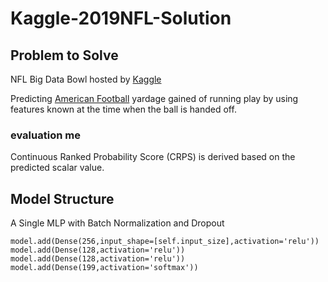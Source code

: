 # Kaggle-2019NFL-Solution

## Problem to Solve
NFL Big Data Bowl hosted by [Kaggle](https://www.kaggle.com/c/nfl-big-data-bowl-2020)  

Predicting [American Football](https://en.wikipedia.org/wiki/American_football) yardage gained of running play by using features known at the time when the ball is handed off.

### evaluation me
Continuous Ranked Probability Score (CRPS) is derived based on the predicted scalar value.

## Model Structure

A Single MLP with Batch Normalization and Dropout

```
model.add(Dense(256,input_shape=[self.input_size],activation='relu'))
model.add(Dense(128,activation='relu'))
model.add(Dense(128,activation='relu'))
model.add(Dense(199,activation='softmax'))
```
